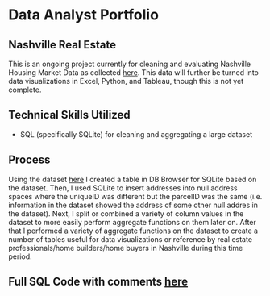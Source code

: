 # Data Analyst Portfolio
## Nashville Real Estate
This is an ongoing project currently for cleaning and evaluating Nashville Housing Market Data as collected [here](https://github.com/aadams10046/NashvilleRealEstate/blob/main/Nashville%20Housing%20Data%20for%20Data%20Cleaning.csv). This data will further be turned into data visualizations in Excel, Python, and Tableau, though this is not yet complete.

## Technical Skills Utilized
* SQL (specifically SQLite) for cleaning and aggregating a large dataset

## Process
Using the dataset [here](https://github.com/aadams10046/NashvilleRealEstate/blob/main/Nashville%20Housing%20Data%20for%20Data%20Cleaning.csv) I created a table in DB Browser for SQLite based on the dataset. Then, I used SQLite to insert addresses into null address spaces where the uniqueID was different but the parcelID was the same (i.e. information in the dataset showed the address of some other null addres in the dataset). Next, I split or combined a variety of column values in the dataset to more easily perform aggregate functions on them later on. After that I performed a variety of aggregate functions on the dataset to create a number of tables useful for data visualizations or reference by real estate professionals/home builders/home buyers in Nashville during this time period.

## Full SQL Code with comments [here](https://github.com/aadams10046/NashvilleRealEstate/blob/main/Cleaner.sql)


